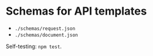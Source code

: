 # Schemas for API templates

- `./schemas/request.json`
- `./schemas/document.json`

Self-testing: `npm test`.
